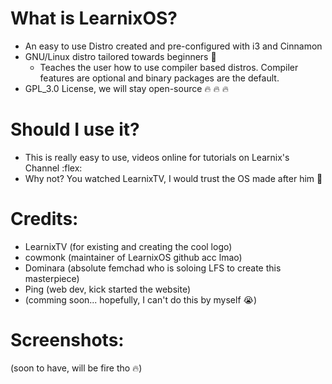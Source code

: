 # **What is LearnixOS?**
  - An easy to use Distro created and pre-configured with i3 and Cinnamon
  - GNU/Linux distro tailored towards beginners 🦾
      - Teaches the user how to use compiler based distros. Compiler features are optional and binary packages are the default.
  - GPL_3.0 License, we will stay open-source :fire: :fire: :fire:

# **Should I use it?**
  - This is really easy to use, videos online for tutorials on Learnix's Channel :flex:
  - Why not? You watched LearnixTV, I would trust the OS made after him 🐧

# **Credits:**
  - LearnixTV (for existing and creating the cool logo)
  - cowmonk (maintainer of LearnixOS github acc lmao)
  - Dominara (absolute femchad who is soloing LFS to create this masterpiece)
  - Ping (web dev, kick started the website)
  - (comming soon... hopefully, I can't do this by myself :sob:)

# **Screenshots:**
  (soon to have, will be fire tho :fire:)
